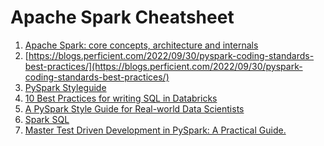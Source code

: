 # Apache Spark Cheatsheet
1. [Apache Spark: core concepts, architecture and internals](https://datastrophic.io/core-concepts-architecture-and-internals-of-apache-spark/?source=post_page-----d74464618c20--------------------------------)
2. [https://blogs.perficient.com/2022/09/30/pyspark-coding-standards-best-practices/](https://blogs.perficient.com/2022/09/30/pyspark-coding-standards-best-practices/)
3. [PySpark Styleguide](https://blog.devgenius.io/pyspark-styleguide-f54be983e2a2)
4. [10 Best Practices for writing SQL in Databricks](https://medium.com/@fpatano/10-best-practices-for-writing-sql-in-databricks-7a445740e540)
5. [A PySpark Style Guide for Real-world Data Scientists](https://blog.palantir.com/a-pyspark-style-guide-for-real-world-data-scientists-1727fda397e9)
6. [Spark SQL](https://www.linkedin.com/pulse/so-what-spark-sql-muhammad-salahuddin/)
7. [Master Test Driven Development in PySpark: A Practical Guide.
](https://python.plainenglish.io/master-test-driven-development-in-pyspark-a-practical-guide-ea3f5e2ffab7)
   
